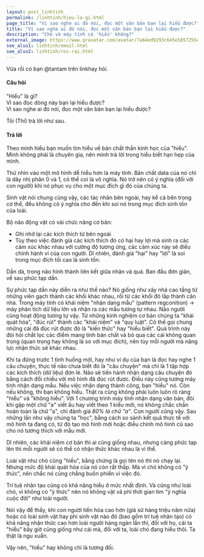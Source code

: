 ```yaml
---
layout: post_linhtinh
permalink: /linhtinh/hieu-la-gi.html
page_title: "Vì sao nghe ai đó nói, đọc một văn bản bạn lại hiểu được?"
title: "Vì sao nghe ai đó nói, đọc một văn bản bạn lại hiểu được?"
description: "Chó và máy tính có 'hiểu' không?"
external_image: https://www.gravatar.com/avatar/7a64ed9293c645e5857255e8f2320a8d?s=292
see_also1: linhtinh/email.html
see_also2: linhtinh/roi-rai.html
---
```

Vừa rồi có bạn @tantam trên linkhay hỏi. 

#### Câu hỏi

"Hiểu" là gì?  
Vì sao đọc dòng này bạn lại hiểu được?  
Vì sao nghe ai đó nói, đọc một văn bản bạn lại hiểu được?

Tôi (Thi) trả lời như sau.

#### Trả lời

Theo mình hiểu bạn muốn tìm hiểu về bản chất thần kinh học của "hiểu". Mình không phải là chuyên gia, nên mình trả lời trong hiểu biết hạn hẹp của mình.

Thử nhìn vào một mô hình dễ hiểu hơn là máy tính. Bản chất data của nó chỉ là dãy nhị phân 0 và 1, có thể coi là vô nghĩa. Nó trở nên có ý nghĩa (đối với con người) khi nó phục vụ cho một mục đích gì đó của chúng ta.

Sinh vật nói chung cũng vậy, các tác nhân bên ngoài, hay kể cả bên trong cơ thể, đều không có ý nghĩa cho đến khi soi nó trong mục đích sinh tồn của loài.

Bộ não động vật có vài chức năng cơ bản:

- Ghi nhớ lại các kích thích từ bên ngoài
- Tùy theo việc đánh giá các kích thích đó có hại hay lợi mà sinh ra các cảm xúc khác nhau với cường độ tương ứng, các cảm xúc này sẽ điều chỉnh hành vi của con người. Dĩ nhiên, đánh giá "hại" hay "lợi" là soi trong mục đích tối cao là sinh tồn.

Dần dà, trong não hình thành liên kết giữa nhân và quả. Ban đầu đơn giản, về sau phức tạp dần.

Sự phức tạp dần này diễn ra như thế nào? Nó giống như xây nhà cao tầng từ những viên gạch thành các khối khác nhau, rồi từ các khối đó lắp thành căn nhà. Trong máy tính có khái niệm "nhận dạng mẫu" (pattern regconition) -> máy phân tích dữ liệu lớn và nhận ra các mẫu tương tự nhau. Não người cũng hoạt động tương tự vậy. Từ những kinh nghiệm cơ bản chúng ta "khái quát hóa", "đúc rút" thành các "khái niệm" và "quy luật". Có thể gọi chung những cái đã đúc rút được đó là "kiến thức" hay "hiểu biết". Quá trình này đòi hỏi chắt lọc các điểm mang tính bản chất và bỏ qua các cái không quan trọng (quan trọng hay không là so với mục đích), nên tùy mỗi người mà năng lực nhận thức sẽ khác nhau.

Khi ta đứng trước 1 tình huống mới, hay như ví dụ của bạn là đọc hay nghe 1 câu chuyện, thực tế não chưa biết đó là "câu chuyện" mà chỉ là 1 tập hợp các kích thích (dữ liệu) đơn lẻ. Não sẽ tiến hành nhận dạng câu chuyện đó bằng cách đối chiếu với mô hình đã đúc rút được. Điều này cũng tương máy tính nhận dạng mẫu. Nếu việc nhận dạng thành công, bạn "hiểu" nó. Còn nếu không, thì bạn không hiểu. Thật ra cũng không phải luôn luôn rõ ràng "hiểu" và "không hiểu". Với 1 chương trình máy tính nhận dạng văn bản, đôi khi gặp một chữ "a" viết ẩu hay viết theo 1 kiểu mới, nó không chắc chắn hoàn toàn là chữ "a", chỉ đánh giá *80% là chữ "a"*. Con người cũng vậy. Sau những lần như vậy chúng ta "học", bằng cách so sánh kết quả thực tế với mô hình ta đang có, từ đó tạo mô hình mới hoặc điều chỉnh mô hình cũ sao cho nó tương thích với mẫu mới.

Dĩ nhiên, các khái niệm cơ bản thì ai cũng giống nhau, nhưng càng phức tạp lên thì mỗi người sẽ có thể có nhận thức khác nhau là vì thế.

Loài vật như chó cũng "hiểu", bằng chứng là gọi tên nó thì nó chạy lại. Nhưng mức độ khái quát hóa của nó còn rất thấp. Mà vì chó không có "ý thức", nên chắc nó cũng chẳng buồn phiền vì việc đó.

Trí tuệ nhân tạo cũng có khả năng hiểu ở mức nhất định. Và cũng như loài chó, vì không có "ý thức" nên nó không vật vã phí thời gian tìm "ý nghĩa cuộc đời" như loài người.

Nói vậy để thấy, khi con người tiến hóa cao hơn (giả sử hàng triệu năm nữa) hoặc có loài sinh vật hay phi sinh vật nào đó (bao gồm trí tuệ nhân tạo) có khả năng nhận thức cao hơn loài người hàng ngàn lần thì, đối với họ, cái ta "hiểu" bây giờ cũng giống như cái mà, đối với ta, loài chó đang hiểu thôi. Ta thật là ngu xuẩn.

Vậy nên, "hiểu" hay không chỉ là tương đối.